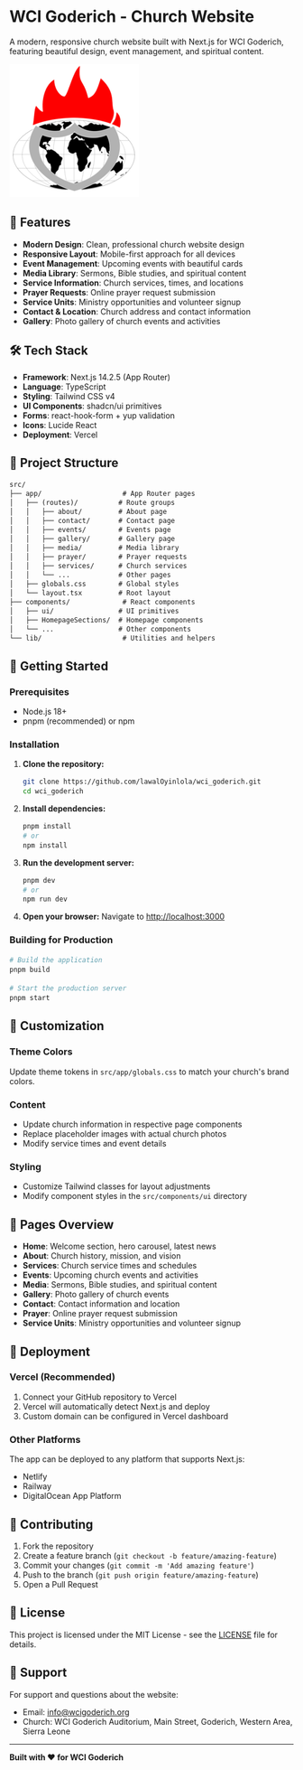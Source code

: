 # WCI Goderich - Church Website

A modern, responsive church website built with Next.js for WCI Goderich, featuring beautiful design, event management, and spiritual content.

![WCI Goderich](public/lfc_logo.png)

## 🚀 Features

- **Modern Design**: Clean, professional church website design
- **Responsive Layout**: Mobile-first approach for all devices
- **Event Management**: Upcoming events with beautiful cards
- **Media Library**: Sermons, Bible studies, and spiritual content
- **Service Information**: Church services, times, and locations
- **Prayer Requests**: Online prayer request submission
- **Service Units**: Ministry opportunities and volunteer signup
- **Contact & Location**: Church address and contact information
- **Gallery**: Photo gallery of church events and activities

## 🛠️ Tech Stack

- **Framework**: Next.js 14.2.5 (App Router)
- **Language**: TypeScript
- **Styling**: Tailwind CSS v4
- **UI Components**: shadcn/ui primitives
- **Forms**: react-hook-form + yup validation
- **Icons**: Lucide React
- **Deployment**: Vercel

## 📁 Project Structure

```
src/
├── app/                    # App Router pages
│   ├── (routes)/          # Route groups
│   │   ├── about/         # About page
│   │   ├── contact/       # Contact page
│   │   ├── events/        # Events page
│   │   ├── gallery/       # Gallery page
│   │   ├── media/         # Media library
│   │   ├── prayer/        # Prayer requests
│   │   ├── services/      # Church services
│   │   └── ...            # Other pages
│   ├── globals.css        # Global styles
│   └── layout.tsx         # Root layout
├── components/             # React components
│   ├── ui/                # UI primitives
│   ├── HomepageSections/  # Homepage components
│   └── ...                # Other components
└── lib/                    # Utilities and helpers
```

## 🚀 Getting Started

### Prerequisites

- Node.js 18+
- pnpm (recommended) or npm

### Installation

1. **Clone the repository:**

   ```bash
   git clone https://github.com/lawalOyinlola/wci_goderich.git
   cd wci_goderich
   ```

2. **Install dependencies:**

   ```bash
   pnpm install
   # or
   npm install
   ```

3. **Run the development server:**

   ```bash
   pnpm dev
   # or
   npm run dev
   ```

4. **Open your browser:**
   Navigate to [http://localhost:3000](http://localhost:3000)

### Building for Production

```bash
# Build the application
pnpm build

# Start the production server
pnpm start
```

## 🎨 Customization

### Theme Colors

Update theme tokens in `src/app/globals.css` to match your church's brand colors.

### Content

- Update church information in respective page components
- Replace placeholder images with actual church photos
- Modify service times and event details

### Styling

- Customize Tailwind classes for layout adjustments
- Modify component styles in the `src/components/ui` directory

## 📱 Pages Overview

- **Home**: Welcome section, hero carousel, latest news
- **About**: Church history, mission, and vision
- **Services**: Church service times and schedules
- **Events**: Upcoming church events and activities
- **Media**: Sermons, Bible studies, and spiritual content
- **Gallery**: Photo gallery of church events
- **Contact**: Contact information and location
- **Prayer**: Online prayer request submission
- **Service Units**: Ministry opportunities and volunteer signup

## 🚀 Deployment

### Vercel (Recommended)

1. Connect your GitHub repository to Vercel
2. Vercel will automatically detect Next.js and deploy
3. Custom domain can be configured in Vercel dashboard

### Other Platforms

The app can be deployed to any platform that supports Next.js:

- Netlify
- Railway
- DigitalOcean App Platform

## 🤝 Contributing

1. Fork the repository
2. Create a feature branch (`git checkout -b feature/amazing-feature`)
3. Commit your changes (`git commit -m 'Add amazing feature'`)
4. Push to the branch (`git push origin feature/amazing-feature`)
5. Open a Pull Request

## 📄 License

This project is licensed under the MIT License - see the [LICENSE](LICENSE) file for details.

## 🙏 Support

For support and questions about the website:

- Email: info@wcigoderich.org
- Church: WCI Goderich Auditorium, Main Street, Goderich, Western Area, Sierra Leone

---

**Built with ❤️ for WCI Goderich**
